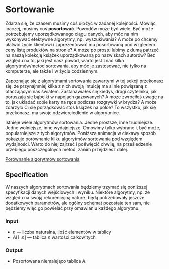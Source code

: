 # Sortowanie

Zdarza się, że czasem musimy coś ułożyć w zadanej kolejności. Mówiąc inaczej, musimy coś **posortować**. Powodów może być wiele. Być może potrzebujemy uporządkowanego ciągu danych, aby móc na nim wykonywać efektywne algorytmy, np. wyszukiwania? A może po chcemy ułatwić życie klientowi i zaprezentować mu posortowaną pod względem ceny listę produktów na stronie? A może po prostu lubimy z dumą patrzeć na naszą kolekcję książek uporządkowaną po nazwiskach autorów? Bez względu na to, jaki jest nasz powód, warto jest znać kilka algorytmów/metod sortowania, aby móc je zastosować, nie tylko na komputerze, ale także i w życiu codziennym.

Zapoznając się z algorytmami sortowania zawartymi w tej sekcji przekonasz się, że przynajmniej kilka z nich swoją intuicję ma silnie powiązaną z otaczającym nas światem. Zastanawiałeś się kiedyś, drogi czytelniku, jak poruszają się bąbelki w napojach gazowanych? A może zwróciłeś uwagę na to, jak układać sobie karty na ręce podczas rozgrywki w brydża? A może zdarzyło Ci się porządkować stos książek na półce? To wszystko, jak się przekonasz, ma swoje odzwierciedlenie w algorytmice.

Istnieje wiele algorytmów sortowania. Jedne prostsze, inne trudniejsze. Jedne wolniejsze, inne wydajniejsze. Omówimy tylko wybrane i, być może, popularniejsze z tych algorytmów. Poniższa animacja w ciekawy sposób pokazuje porównanie kilku algorytmów sortowania pod względem wydajności. Warto do niej zajrzeć i poświęcić chwilę, na prześledzenie przebiegu poszczególnych metod, zanim przejdziesz dalej.

[Porównanie algorytmów sortowania](https://www.toptal.com/developers/sorting-algorithms)

## Specification

W naszych algorytmach sortowania będziemy trzymać się poniższej specyfikacji danych wejściowych i wyniku. Niektóre algorytmy, np. ze względu na swoją rekurencyjną naturę, będą potrzebowały jeszcze dodatkowych parametrów, ale ogólny schemat pozostaje ten sam, nie będziemy więc go powielać przy omawianiu każdego algorytmu.

### Input

* $n$ — liczba naturalna, ilość elementów w tablicy
* $A[1..n]$ — tablica $n$ wartości całkowitych

### Output

* Posortowana niemalejąco tablica $A$
